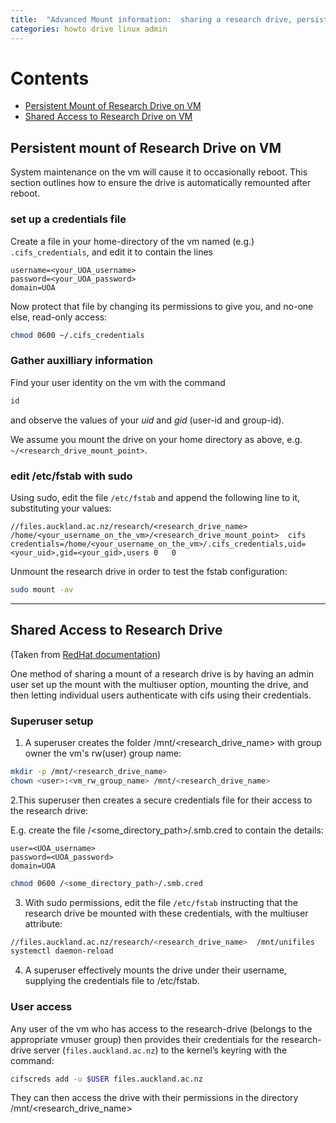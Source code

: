 ```yaml
---
title:  "Advanced Mount information:  sharing a research drive, persistent mount of research drive"
categories: howto drive linux admin
---
```


# Contents
  - [Persistent Mount of Research Drive on VM](#persistent-drive-mount)
  - [Shared Access to Research Drive on VM](#shared-drive-access)

## Persistent mount of Research Drive on VM

System maintenance on the vm will cause it to occasionally reboot.
This section outlines how to ensure the drive is automatically remounted after reboot.

### set up a credentials file

Create a file in your home-directory of the vm named (e.g.) `.cifs_credentials`,
and edit it to contain the lines

```
username=<your_UOA_username>
password=<your_UOA_password>
domain=UOA
```

Now protect that file by changing its permissions to give you, and no-one else,  read-only access:
```bash
chmod 0600 ~/.cifs_credentials
```

### Gather auxilliary information

Find your user identity on the vm with the command

```bash
id
```

and observe the values of your *uid* and *gid* (user-id and group-id).

We assume you mount the drive on your home directory as above, e.g. `~/<research_drive_mount_point>`.

### edit /etc/fstab with sudo

Using sudo, edit the file `/etc/fstab` and append the following line to it, substituting your values:

```
//files.auckland.ac.nz/research/<research_drive_name>  /home/<your_username_on_the_vm>/<research_drive_mount_point>  cifs credentials=/home/<your_username_on_the_vm>/.cifs_credentials,uid=<your_uid>,gid=<your_gid>,users 0   0
```

Unmount the research drive in order to test the fstab configuration:

```bash
sudo mount -av
```
----

## Shared Access to Research Drive
(Taken from [RedHat documentation](https://access.redhat.com/documentation/en-us/red_hat_enterprise_linux/8/html-single/managing_file_systems/index#proc_accessing-a-share-as-a-user_assembly_performing-a-multi-user-smb-mount))

One method of sharing a mount of a research drive is by having an admin user set up the mount with the multiuser option, mounting the drive, and then letting individual users authenticate with cifs using their credentials.

### Superuser setup

1. A superuser creates the folder /mnt/<research_drive_name>
with group owner the vm's rw(user) group name:

```bash
mkdir -p /mnt/<research_drive_name>
chown <user>:<vm_rw_group_name> /mnt/<research_drive_name>
```

2.This superuser then creates a secure credentials file for their access to the research drive:

E.g. create the file /<some_directory_path>/.smb.cred
to contain the details:

```code
user=<UOA_username>
password=<UOA_password>
domain=UOA
```

```bash
chmod 0600 /<some_directory_path>/.smb.cred
```


3. With sudo permissions, edit the file `/etc/fstab` instructing that the research drive be mounted with these credentials, with the multiuser attribute:

```bash
//files.auckland.ac.nz/research/<research_drive_name>  /mnt/unifiles   cifs multiuser,sec=ntlmssp,credentials=/<some_directory_path>/.smb.cred,noauto  0 0
systemctl daemon-reload
```
4.  A superuser effectively mounts the drive under their username, supplying the credentials file to /etc/fstab.

### User access

Any user of the vm who has access to the research-drive (belongs to the appropriate vmuser group) then
provides their credentials for the research-drive server (`files.auckland.ac.nz`) to the kernel’s keyring with the command:

```bash
cifscreds add -u $USER files.auckland.ac.nz
```

They can then access the drive with their permissions in the directory /mnt/<research_drive_name>


